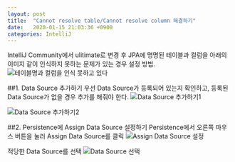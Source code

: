 ```yaml
---
layout: post
title:  "Cannot resolve table/Cannot resolve column 해결하기"
date:   2020-01-15 21:03:36 +0900
categories: IntelliJ
---
```

IntelliJ Community에서 ulitimate로 변경 후 JPA에 명명된 테이블과 컬럼을 아래의 이미지 같이 인식하지 못하는 문제가 있는 경우 설정 방법.
![테이블명과 컬럼을 인식 못하고 있다](https://raw.githubusercontent.com/geeshow/geeshow.github.io/master/images/2020-01-15_001.png)

##1. Data Source 추가하기
우선 Data Source가 등록되어 있는지 확인하고, 등록된 Data Source가 없을 경우 추가를 해줘야 한다.
![Data Source 추가하기1](https://raw.githubusercontent.com/geeshow/geeshow.github.io/master/images/2020-01-15_002.png)

![Data Source 추가하기2](https://raw.githubusercontent.com/geeshow/geeshow.github.io/master/images/2020-01-15_003.png)

##2. Persistence에 Assign Data Source 설정하기
Persistence에서 오른쪽 마우스 버튼을 눌러 Assign Data Source를 클릭
![Assign Data Source 설정](https://raw.githubusercontent.com/geeshow/geeshow.github.io/master/images/2020-01-15_004.png)

적당한 Data Source를 선택
![Data Source 선택](https://raw.githubusercontent.com/geeshow/geeshow.github.io/master/images/2020-01-15_005.png)

